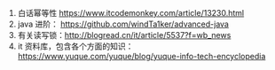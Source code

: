 1. 白话幂等性 https://www.itcodemonkey.com/article/13230.html
2. java 进阶： https://github.com/windTa1ker/advanced-java
3. 有关读写锁：http://blogread.cn/it/article/5537?f=wb_news
4. it 资料库，包含各个方面的知识：https://www.yuque.com/yuque/blog/yuque-info-tech-encyclopedia